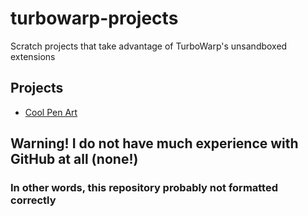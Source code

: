 # turbowarp-projects

Scratch projects that take advantage of TurboWarp's unsandboxed extensions

## Projects

- [Cool Pen Art](/Art/cool-pen-art/about.md)

## Warning! I do not have much experience with GitHub at all (none!)

### In other words, this repository probably not formatted correctly
